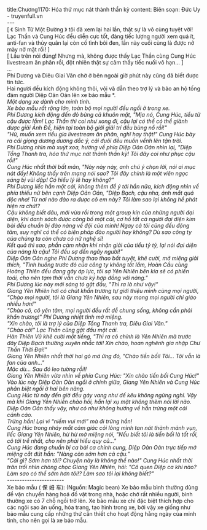 title:Chương1170: Hóa thứ mục nát thành thần kỳ
content:
Biên soạn: Đức Uy - truyenfull.vn<br>---<br>[ 《 Sinh Tử Một Đường 》 tôi đã xem lại hai lần, thật sự là vô cùng tuyệt vời! Lạc Thần và Cung Húc đều diễn cực tốt, đáng tiếc lượng người xem quá ít, anti-fan và thủy quân lại còn cố tình bôi đen, lần này cuối cùng là được nở mày nở mặt rồi! ]<br>[ Lầu trên nói đúng! Nhưng mà, không được thấy Lạc Thần cùng Cung Húc livestream ăn phân rồi, đột nhiên thật sự cảm thấy tiếc nuối vô hạn... ]<br>...<br>Phí Dương và Diêu Giai Văn chờ ở bên ngoài giờ phút này cũng đã biết được tin tức.<br>Hai người đều kích động không thôi, vội vã dẫn theo trợ lý và bảo an hộ tống đám người Diệp Oản Oản lên xe bảo mẫu *.<br>*Một dạng xe dành cho minh tinh.<br>Xe bảo mẫu rất rộng lớn, toàn bộ mọi người đều ngồi ở trong xe.<br>Phí Dương kích động đến đỏ bừng cả khuôn mặt, "Mịa nó, Cung Húc, tiểu tử cậu được lắm! Lạc Thần thì coi như xong đi, cậu lại có thể có thể giành được giải Ảnh Đế, hiện tại toàn bộ giới giải trí đều bùng nổ rồi!"<br>"Hừ, muốn xem tiểu gia livestream ăn phân, nghĩ hay thật!" Cung Húc bày ra cái giọng dương dương đắc ý, cái đuôi đều muốn vểnh lên tận trời.<br>Phí Dương nhìn mà xuýt xoa, hướng về phía Diệp Oản Oản nhìn lại, "Diệp Tổng Thanh tra, hóa thứ mục nát thành thần kỳ! Tôi đây coi như phục cậu rồi!"<br>Cung Húc nhất thời bất mãn, "Này này này, anh chú ý chọn lời, nói ai mục nát đấy! Không thấy trên mạng nói sao? Tôi đây chính là một viên ngọc sáng bị vùi dập! Có hiểu lý lẽ hay không?"<br>Phí Dương liếc hắn một cái, không thèm để ý tới hắn nữa, kích động nhìn về phía thiếu nữ bên cạnh Diệp Oản Oản, "Diệp Bạch, cậu nha, ánh mắt quá độc nha! Từ nơi nào đào ra được cô em này? Tôi làm sao lại không hề phát hiện ra chứ!?<br>Cậu không biết đâu, mới vừa rồi trong một group kín của những người đại diện, khi danh sách được công bố một cái, cơ hồ tất cả người đại diện kim bài đều chuẩn bị đào nàng về đội của mình! Ngay cả tôi cũng đều động tâm, suy nghĩ có thể có biện pháp đào người hay không? Dù sao công ty của chúng ta còn chưa có nữ nghệ sĩ!<br>Kết quả thì sao, phần cảm nhận khi nhận giải của tiểu tỷ tỷ, lại nói đại diện của nàng là cậu! Tôi đều sợ đến ngây người!"<br>Diệp Oản Oản nghe Phí Dương thao thao bất tuyệt, khẽ cười, mở miệng giải thích, "Tình huống trước đó của công ty không tốt lắm, Hoàn Cầu cùng Hoàng Thiên đều đang gây áp lực, tôi sợ Yên Nhiên bên kia sẽ có phiền toái, cho nên tạm thời vẫn chưa ký hợp đồng với nàng."<br>Phí Dương lúc này mới sáng tỏ gật đầu, "Thì ra là như vậy!"<br>Giang Yên Nhiên hơi có chút khẩn trương tự giới thiệu mình cùng mọi người, "Chào mọi người, tôi là Giang Yên Nhiên, sau này mong mọi người chỉ giáo nhiều hơn!"<br>"Chào cô, cô yên tâm, mọi người đều rất dễ chung sống, không cần phải khẩn trương!" Phí Dương nhiệt tình mở miệng.<br>"Xin chào, tôi là trợ lý của Diệp Tổng Thanh tra, Diêu Giai Văn."<br>"Chào cô!" Lạc Thần cũng gật đầu một cái.<br>Hàn Thiên Vũ khẽ cười một tiếng, "Thì ra cô chính là Yên Nhiên mà trước đây Diệp Bạch thường xuyên nhắc tới! Xin chào, hoan nghênh gia nhập Chư Thần Thời Đại!"<br>Giang Yên Nhiên nhất thời hai gò má ửng đỏ, "Chào tiền bối! Tôi... Tôi vẫn là fan của anh..."<br>Mặc dù... Sau đó leo tường rồi!!<br>Giang Yên Nhiên vừa nhìn về phía Cung Húc: "Xin chào tiền bối Cung Húc!"<br>Vào lúc này Diệp Oản Oản ngồi ở chính giữa, Giang Yên Nhiên và Cung Húc phân biệt ngồi ở hai bên nàng.<br>Cung Húc từ nãy đến giờ đều gáy vang như dế kêu không ngừng nghỉ. Vậy mà khi Giang Yên Nhiên chào hỏi, hắn lại xụ mặt không thèm nói lời nào.<br>Diệp Oản Oản thấy vậy, như có như không hướng về hắn trừng một cái cảnh cáo.<br>Trừng hắn! Lại vì “niềm vui mới” mà đi trừng hắn!<br>Cung Húc trong nháy mắt cảm giác cõi lòng mình tan nát thành mảnh vụn, liếc Giang Yên Nhiên, hừ hừ mở miệng nói, "Nếu biết tôi là tiền bối là tốt rồi, cô tới trễ nhất, cho nên phải hiểu quy củ..."<br>Cung Húc đang chuẩn bị ca bài ca chính cung, Diệp Oản Oản trực tiếp mở miệng cắt đứt hắn: "Nàng còn sớm hơn cả cậu."<br>"Cái gì? Sớm hơn tôi? Chuyện này là không thể nào!" Cung Húc nhất thời trân trối nhìn chòng chọc Giang Yên Nhiên, hỏi: "Cô quen Diệp ca khi nào? Làm sao có thể sớm hơn tôi!? Làm sao tôi lại không biết?"<br>-----------------------<br>* Xe bảo mẫu ( 保 姆 车): (Nguồn: Magic bean) Xe bảo mẫu bình thường dùng để vận chuyển hàng hoá đồ vật trong nhà, hoặc chở rất nhiều người, bình thường xe có 7 chỗ ngồi trở lên. Xe bảo mẫu xe chỉ đặc biệt thích hợp cho các ngôi sao ăn uống, hóa trang, tạo hình trong xe, bởi vậy xe giống như bảo mẫu cung cấp những thứ cần thiết cho hoạt động hằng ngày của minh tinh, cho nên gọi là xe bảo mẫu.